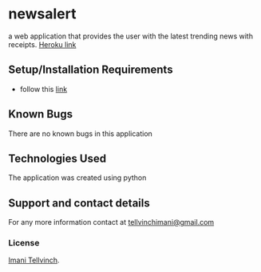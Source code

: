 
# newsalert
a web application that provides the user with the latest trending news with receipts.
[Heroku link](htttps://git.heroku.com/newsalert01.git)

## Setup/Installation Requirements
* follow this [link](https://github.com/Tellvinch/newsalert)

## Known Bugs
There are no known bugs in this application
## Technologies Used
The application was created using python
## Support and contact details
For any  more information contact at tellvinchimani@gmail.com
### License
<a href="https://github.com/Tellvinch">Imani Tellvinch<a>.